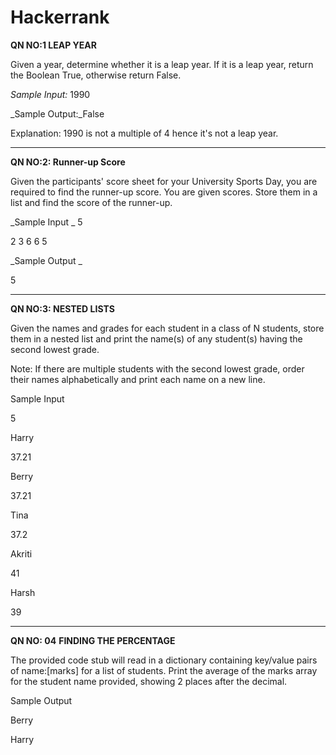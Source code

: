 # Hackerrank

**QN NO:1 LEAP YEAR**

Given a year, determine whether it is a leap year. If it is a leap year, return the Boolean True, otherwise return False. 

_Sample Input:_ 1990

_Sample Output:_False

Explanation: 1990 is not a multiple of 4 hence it's not a leap year.

-------------------------------------------------------------------------------------------------------------------------------------------------------------------------------------------------------------------

**QN NO:2: Runner-up Score**

Given the participants' score sheet for your University Sports Day, you are required to find the runner-up score. You are given  scores. Store them in a list and find the score of the runner-up.

_Sample Input 
_
5

2 3 6 6 5

_Sample Output _

5


---------------------------------------------------------------------------------------------------------------------------------------------------------------------------------------------------------------
**QN NO:3: NESTED LISTS**

Given the names and grades for each student in a class of N students, store them in a nested list and print the name(s) of any student(s) having the second lowest grade.

Note: If there are multiple students with the second lowest grade, order their names alphabetically and print each name on a new line.

Sample Input 

5

Harry

37.21

Berry

37.21

Tina

37.2

Akriti

41

Harsh

39

-------------------------------------------------------------------------------------------------------------------------------------------------------------------------------------------------------------------
**QN NO: 04** **FINDING THE PERCENTAGE**

The provided code stub will read in a dictionary containing key/value pairs of name:[marks] for a list of students. Print the average of the marks array for the student name provided, showing 2 places after the decimal.

Sample Output 

Berry

Harry
